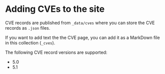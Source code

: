 Adding CVEs to the site
=======================

CVE records are published from `_data/cves` where you can store the CVE records as `.json` files.

If you want to add text the the CVE page, you can add it as a MarkDown file in this collection (`_cves`).

The following CVE record versions are supported:
* 5.0
* 5.1